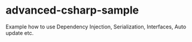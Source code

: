 # advanced-csharp-sample
Example how to use Dependency Injection, Serialization, Interfaces, Auto update etc.
